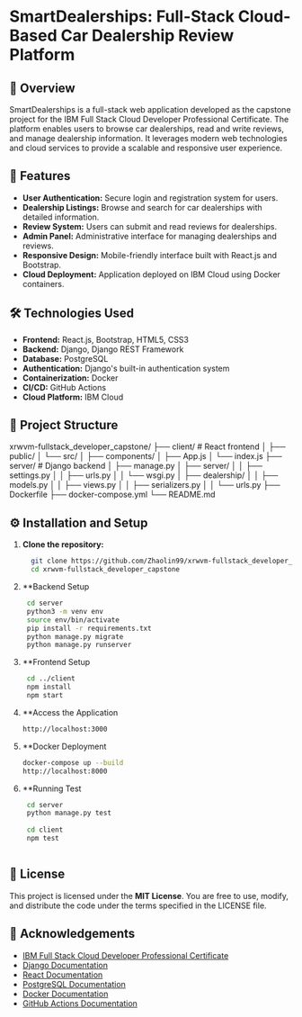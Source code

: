 # SmartDealerships: Full-Stack Cloud-Based Car Dealership Review Platform

## 📌 Overview

SmartDealerships is a full-stack web application developed as the capstone project for the IBM Full Stack Cloud Developer Professional Certificate. The platform enables users to browse car dealerships, read and write reviews, and manage dealership information. It leverages modern web technologies and cloud services to provide a scalable and responsive user experience.

## 🚀 Features

- **User Authentication:** Secure login and registration system for users.
- **Dealership Listings:** Browse and search for car dealerships with detailed information.
- **Review System:** Users can submit and read reviews for dealerships.
- **Admin Panel:** Administrative interface for managing dealerships and reviews.
- **Responsive Design:** Mobile-friendly interface built with React.js and Bootstrap.
- **Cloud Deployment:** Application deployed on IBM Cloud using Docker containers.

## 🛠️ Technologies Used

- **Frontend:** React.js, Bootstrap, HTML5, CSS3
- **Backend:** Django, Django REST Framework
- **Database:** PostgreSQL
- **Authentication:** Django's built-in authentication system
- **Containerization:** Docker
- **CI/CD:** GitHub Actions
- **Cloud Platform:** IBM Cloud

## 📂 Project Structure
xrwvm-fullstack_developer_capstone/
├── client/ # React frontend
│ ├── public/
│ └── src/
│ ├── components/
│ ├── App.js
│ └── index.js
├── server/ # Django backend
│ ├── manage.py
│ ├── server/
│ │ ├── settings.py
│ │ ├── urls.py
│ │ └── wsgi.py
│ ├── dealership/
│ │ ├── models.py
│ │ ├── views.py
│ │ ├── serializers.py
│ │ └── urls.py
├── Dockerfile
├── docker-compose.yml
└── README.md



## ⚙️ Installation and Setup

1. **Clone the repository:**
   ```bash
     git clone https://github.com/Zhaolin99/xrwvm-fullstack_developer_capstone.git
     cd xrwvm-fullstack_developer_capstone

2. **Backend Setup
   ```bash
    cd server
    python3 -m venv env
    source env/bin/activate
    pip install -r requirements.txt
    python manage.py migrate
    python manage.py runserver
   
3. **Frontend Setup
   ```bash
    cd ../client
    npm install
    npm start

4. **Access the Application
   ```bash
   http://localhost:3000

5. **Docker Deployment
   ```bash
   docker-compose up --build
   http://localhost:8000
6. **Running Test
   ```bash
    cd server
    python manage.py test
  
    cd client
    npm test



## 📄 License  
This project is licensed under the **MIT License**. You are free to use, modify, and distribute the code under the terms specified in the LICENSE file.  

## 🙌 Acknowledgements  
- [IBM Full Stack Cloud Developer Professional Certificate](https://www.coursera.org/professional-certificates/ibm-full-stack-cloud-developer)  
- [Django Documentation](https://docs.djangoproject.com/)  
- [React Documentation](https://reactjs.org/docs/getting-started.html)  
- [PostgreSQL Documentation](https://www.postgresql.org/docs/)  
- [Docker Documentation](https://docs.docker.com/)  
- [GitHub Actions Documentation](https://docs.github.com/en/actions)  


